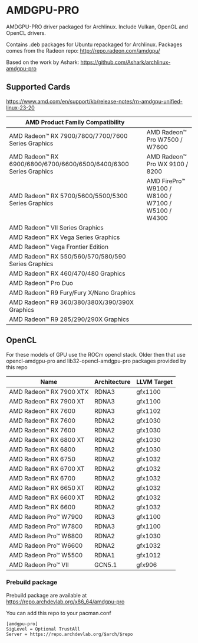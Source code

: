 # AMDGPU-PRO

AMDGPU-PRO driver packaged for Archlinux. Include Vulkan, OpenGL and OpenCL drivers.

Contains .deb packages for Ubuntu repackaged for Archlinux. Packages comes from the Radeon repo: http://repo.radeon.com/amdgpu/ 

Based on the work by Ashark: https://github.com/Ashark/archlinux-amdgpu-pro

## Supported Cards

https://www.amd.com/en/support/kb/release-notes/rn-amdgpu-unified-linux-23-20

AMD Product Family Compatibility                                      |                                                          |                                                    
-----                                                                 |         -----                                            |
AMD Radeon™ RX 7900/7800/7700/7600 Series Graphics                    |  AMD Radeon™ Pro W7500 / W7600                           |
AMD Radeon™ RX 6900/6800/6700/6600/6500/6400/6300 Series Graphics     |  AMD Radeon™ Pro WX 9100 / 8200                          |
AMD Radeon™ RX 5700/5600/5500/5300 Series Graphics                    |  AMD FirePro™ W9100 / W8100 / W7100 / W5100 / W4300      |
AMD Radeon™ VII Series Graphics​                                       |                                                          |
AMD Radeon™ RX Vega Series Graphics                                   |                                                          |
AMD Radeon™ Vega Frontier Edition                                     |                                                          |
AMD Radeon™ RX 550/560/570/580/590 Series Graphics                    |                                                          |
AMD Radeon™ RX 460/470/480 Graphics                                   |                                                          |
AMD Radeon™ Pro Duo                                                   |                                                          |
AMD Radeon™ R9 Fury/Fury X/Nano Graphics                              |                                                          |
AMD Radeon™ R9 360/380/380X/390/390X Graphics​                         |                                                          |
AMD Radeon™ R9 285/290/290X Graphics                                  |                                                          |

## OpenCL

For these models of GPU use the ROCm opencl stack. Older then that use opencl-amdgpu-pro and lib32-opencl-amdgpu-pro packages provided by this repo

Name                        |     Architecture    |    LLVM Target
------                      |       ------        |     ------
AMD Radeon™ RX 7900 XTX     |      RDNA3          |    gfx1100
AMD Radeon™ RX 7900 XT      |      RDNA3          |    gfx1100
AMD Radeon™ RX 7600         |      RDNA3          |    gfx1102
AMD Radeon™ RX 7600         |      RDNA2          |    gfx1030
AMD Radeon™ RX 7600         |      RDNA2          |    gfx1030
AMD Radeon™ RX 6800 XT      |      RDNA2          |    gfx1030
AMD Radeon™ RX 6800         |      RDNA2          |    gfx1030
AMD Radeon™ RX 6750         |      RDNA2          |    gfx1032
AMD Radeon™ RX 6700 XT      |      RDNA2          |    gfx1032
AMD Radeon™ RX 6700         |      RDNA2          |    gfx1032
AMD Radeon™ RX 6650 XT      |      RDNA2          |    gfx1032
AMD Radeon™ RX 6600 XT      |      RDNA2          |    gfx1032
AMD Radeon™ RX 6600         |      RDNA2          |    gfx1032
AMD Radeon Pro™ W7900       |      RDNA3          |    gfx1100
AMD Radeon Pro™ W7800       |      RDNA3          |    gfx1100
AMD Radeon Pro™ W6800       |      RDNA2          |    gfx1030
AMD Radeon Pro™ W6600       |      RDNA2          |    gfx1032
AMD Radeon Pro™ W5500       |      RDNA1          |    gfx1012
AMD Radeon Pro™ VII         |      GCN5.1         |    gfx906

### Prebuild package

Prebuild package are available at https://repo.archdevlab.org/x86_64/amdgpu-pro

You can add this repo to your pacman.conf

    [amdgpu-pro]
    SigLevel = Optional TrustAll
    Server = https://repo.archdevlab.org/$arch/$repo
